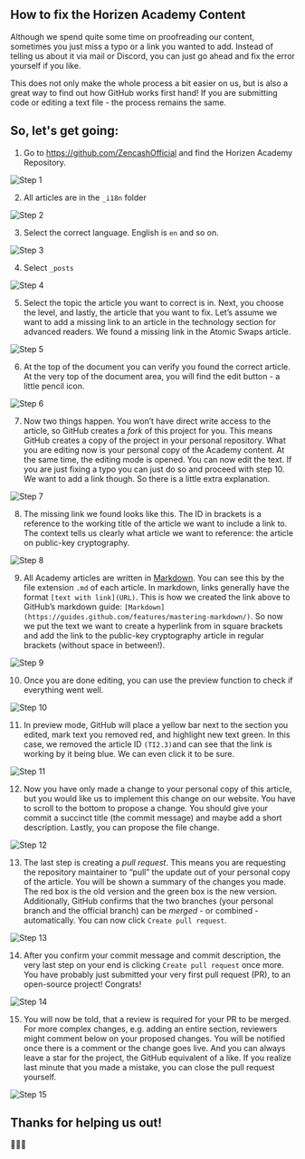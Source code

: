 ## How to fix the Horizen Academy Content

Although we spend quite some time on proofreading our content, sometimes you just miss a typo or a link you wanted to add.
Instead of telling us about it via mail or Discord, you can just go ahead and fix the error yourself if you like.

This does not only make the whole process a bit easier on us, but is also a great way to find out how GitHub works first hand!
If you are submitting code or editing a text file - the process remains the same.

## So, let's get going:

1) Go to https://github.com/ZencashOfficial and find the Horizen Academy Repository.

![Step 1](/assets/post_files/guides/fix_academy_content1.png)

2) All articles are in the `_i18n` folder

![Step 2](/assets/post_files/guides/fix_academy_content2.png)

3) Select the correct language. English is `en` and so on.

![Step 3](/assets/post_files/guides/fix_academy_content3.png)

4) Select `_posts`

![Step 4](/assets/post_files/guides/fix_academy_content4.png)

5) Select the topic the article you want to correct is in. Next, you choose the level, and lastly, the article that you want to fix. Let’s assume we want to add a missing link to an article in the technology section for advanced readers. We found a missing link in the Atomic Swaps article. 

![Step 5](/assets/post_files/guides/fix_academy_content5.png)

6) At the top of the document you can verify you found the correct article. At the very top of the document area, you will find the edit button - a little pencil icon.

![Step 6](/assets/post_files/guides/fix_academy_content6.png)


7) Now two things happen. You won’t have direct write access to the article, so GitHub creates a *fork* of this project for you. This means GitHub creates a copy of the project in your personal repository. What you are editing now is your personal copy of the Academy content.
At the same time, the editing mode is opened. You can now edit the text. If you are just fixing a typo you can just do so and proceed with step 10. 
We want to add a link though. So there is a little extra explanation. 

![Step 7](/assets/post_files/guides/fix_academy_content7.png)


8) The missing link we found looks like this. The ID in brackets is a reference to the working title of the article we want to include a link to. The context tells us clearly what article we want to reference: the article on public-key cryptography.

![Step 8](/assets/post_files/guides/fix_academy_content8.png)


9) All Academy articles are written in [Markdown](https://guides.github.com/features/mastering-markdown/). You can see this by the file extension `.md` of each article. In markdown, links generally have the format `[text with link](URL)`. This is how we created the link above to GitHub’s markdown guide: `[Markdown](https://guides.github.com/features/mastering-markdown/)`. So now we put the text we want to create a hyperlink from in square brackets and add the link to the public-key cryptography article in regular brackets (without space in between!). 

![Step 9](/assets/post_files/guides/fix_academy_content9.png)


10) Once you are done editing, you can use the preview function to check if everything went well.

![Step 10](/assets/post_files/guides/fix_academy_content10.png)


11) In preview mode, GitHub will place a yellow bar next to the section you edited, mark text you removed red, and highlight new text green. In this case, we removed the article ID `(TI2.3)`and can see that the link is working by it being blue. We can even click it to be sure.

![Step 11](/assets/post_files/guides/fix_academy_content11.png)

12) Now you have only made a change to your personal copy of this article, but you would like us to implement this change on our website. 
You have to scroll to the bottom to propose a change. You should give your commit a succinct title (the commit message) and maybe add a short description. Lastly, you can propose the file change.

![Step 12](/assets/post_files/guides/fix_academy_content12.png)

13) The last step is creating a *pull request*. This means you are requesting the repository maintainer to “pull” the update out of your personal copy of the article. You will be shown a summary of the changes you made. The red box is the old version and the green box is the new version. Additionally, GitHub confirms that the two branches (your personal branch and the official branch) can be *merged* - or combined - automatically. You can now click `Create pull request`.

![Step 13](/assets/post_files/guides/fix_academy_content13.png)

14) After you confirm your commit message and commit description, the very last step on your end is clicking `Create pull request` once more. You have probably just submitted your very first pull request (PR), to an open-source project! Congrats!

![Step 14](/assets/post_files/guides/fix_academy_content14.png)

15) You will now be told, that a review is required for your PR to be merged. For more complex changes, e.g. adding an entire section, reviewers might comment below on your proposed changes.
You will be notified once there is a comment or the change goes live. And you can always leave a star for the project, the GitHub equivalent of a like.
If you realize last minute that you made a mistake, you can close the pull request yourself.

![Step 15](/assets/post_files/guides/fix_academy_content15.png)

## Thanks for helping us out!

🙏🙏🙏
